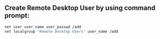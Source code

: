 ## Create Remote Desktop User by using command prompt:
````sh
net user user_name user_passwd /add
net localgroup "Remote Desktop Users" user_name /add
````
